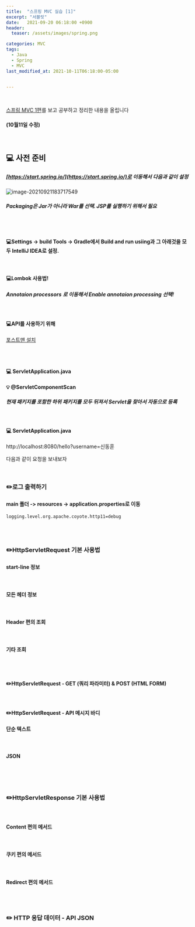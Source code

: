 ```yaml
---
title:  "스프링 MVC 실습 [1]"
excerpt: "서블릿"
date:   2021-09-20 06:18:00 +0900
header:
  teaser: /assets/images/spring.png

categories: MVC
tags:
  - Java
  - Spring
  - MVC
last_modified_at: 2021-10-11T06:18:00-05:00


---
```


<br/>

[스프링 MVC 1편](https://www.inflearn.com/course/%EC%8A%A4%ED%94%84%EB%A7%81-mvc-1/dashboard)를 보고 공부하고 정리한 내용을 올립니다

#### (10월11일 수정)

<br/>

## 💻 사전 준비

##### [https://start.spring.io/](https://start.spring.io/)로 이동해서 다음과 같이 설정

![image-20210921183717549](https://raw.githubusercontent.com/ShinDongHun1/image_repo/main/img/image-20210921183717549.png)

##### Packaging은 Jar가 아니라 War를 선택.  JSP를 실행하기 위해서 필요

<br/>

<br/>

#### 💻Settings -> build Tools -> Gradle에서 Build and run usiing과 그 아래것을 모두 IntelliJ IDEA로 설정.

<br/>

#### 💻Lombok 사용법!

##### Annotaion processors 로 이동해서 Enable annotaion processing 선택!

<br/>

#### 💻API를 사용하기 위해

[포스트맨 설치](https://www.postman.com/downloads/)

<br/>

<br/>

#### 💻 ServletApplication.java

<script src="https://gist.github.com/ShinDongHun1/3beaf7c74a43487f0c3dc2089eb2529f.js"></script>

#### 💡 @ServletComponentScan

##### 현재 패키지를 포함한 하위 패키지를 모두 뒤져서 Servlet을 찾아서 자동으로 등록

<br/>

#### 💻 ServletApplication.java

<script src="https://gist.github.com/ShinDongHun1/c732fa4b734b083ba708782324f6e77b.js"></script>

http://localhost:8080/hello?username=신동훈

다음과 같이 요청을 보내보자

<br/>

### ✏️로그 출력하기

#### main 폴더 -> resources -> application.properties로 이동

```
logging.level.org.apache.coyote.http11=debug
```

<br/>

<br/>

### ✏️HttpServletRequest 기본 사용법

#### start-line 정보

<script src="https://gist.github.com/ShinDongHun1/093b309790107e5d238eadadef5e2fe0.js"></script>

<br/>

#### 모든 헤더 정보

<script src="https://gist.github.com/ShinDongHun1/ee21cb47db852c21dccfa6932a43da42.js"></script>

<br/>

#### Header 편의 조회

<script src="https://gist.github.com/ShinDongHun1/10d5e9a2cbc4a5075f388db45dfd6808.js"></script>

<br/>

#### 기타 조회

<script src="https://gist.github.com/ShinDongHun1/d8c44824129aba4f19ab1e3ba9934f7c.js"></script>

<br/>

<br/>

#### ✏️HttpServletRequest - GET (쿼리 파라미터) & POST (HTML FORM)

<script src="https://gist.github.com/ShinDongHun1/b31f613b175c6ff72efa3096b6e1d570.js"></script>

<br/>



#### ✏️HttpServletRequest - API 메시지 바디

#### 단순 텍스트

<script src="https://gist.github.com/ShinDongHun1/a3ccc860fce7ececb319106803370f6a.js"></script>

<br/>

#### JSON

<script src="https://gist.github.com/ShinDongHun1/937b457162f6db178bdfc883db3c95fd.js"></script>

<script src="https://gist.github.com/ShinDongHun1/fdbde72e9e654fba902aeb73446b4e7d.js"></script>

<br/>

<br/>

<br/>

### ✏️HttpServletResponse 기본 사용법

<script src="https://gist.github.com/ShinDongHun1/f97fb2ce1afede4f0ea8a480827426d3.js"></script>

<br/>

#### Content 편의 메서드

<script src="https://gist.github.com/ShinDongHun1/375e214d72aa4beb6133e3142f054874.js"></script>

<br/>

#### 쿠키 편의 메서드

<script src="https://gist.github.com/ShinDongHun1/7453fa09d99bc4d5f58e276875c4b61c.js"></script>

<br/>

#### Redirect 편의 메서드

<script src="https://gist.github.com/ShinDongHun1/c434689b7550caeb9f5bd8419f7c00d2.js"></script>

<br/>

<br/>

### ✏️ HTTP 응답 데이터 - API JSON

<script src="https://gist.github.com/ShinDongHun1/641bddf67df158c3d7454393d562fb25.js"></script>

